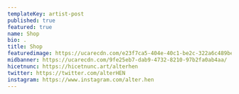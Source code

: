 ```yaml
---
templateKey: artist-post
published: true
featured: true
name: Shop
bio: .
title: Shop
featuredimage: https://ucarecdn.com/e23f7ca5-404e-40c1-be2c-322a6c489bef/
midbanner: https://ucarecdn.com/9fe25eb7-dab9-4732-8210-97b2fa0ab4aa/
hicetnunc: https://hicetnunc.art/alterhen
twitter: https://twitter.com/alterHEN
instagram: https://www.instagram.com/alter.hen
---
```


